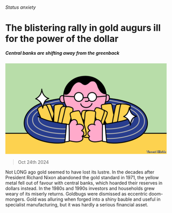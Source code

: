 ###### Status anxiety

# The blistering rally in gold augurs ill for the power of the dollar 

##### Central banks are shifting away from the greenback 

![image](images/20241026_LDD002.jpg) 

> Oct 24th 2024 

Not LONG ago gold seemed to have lost its lustre. In the decades after President Richard Nixon abandoned the gold standard in 1971, the yellow metal fell out of favour with central banks, which hoarded their reserves in dollars instead. In the 1980s and 1990s investors and households grew weary of its miserly returns. Goldbugs were dismissed as eccentric doom-mongers. Gold was alluring when forged into a shiny bauble and useful in specialist manufacturing, but it was hardly a serious financial asset.

